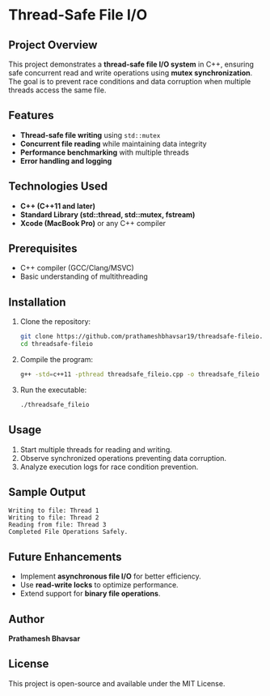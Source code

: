 # Thread-Safe File I/O

## Project Overview
This project demonstrates a **thread-safe file I/O system** in C++, ensuring safe concurrent read and write operations using **mutex synchronization**. The goal is to prevent race conditions and data corruption when multiple threads access the same file.

## Features
- **Thread-safe file writing** using `std::mutex`
- **Concurrent file reading** while maintaining data integrity
- **Performance benchmarking** with multiple threads
- **Error handling and logging**

## Technologies Used
- **C++ (C++11 and later)**
- **Standard Library (std::thread, std::mutex, fstream)**
- **Xcode (MacBook Pro)** or any C++ compiler

## Prerequisites
- C++ compiler (GCC/Clang/MSVC)
- Basic understanding of multithreading

## Installation
1. Clone the repository:
   ```bash
   git clone https://github.com/prathameshbhavsar19/threadsafe-fileio.git
   cd threadsafe-fileio
   ```
2. Compile the program:
   ```bash
   g++ -std=c++11 -pthread threadsafe_fileio.cpp -o threadsafe_fileio
   ```
3. Run the executable:
   ```bash
   ./threadsafe_fileio
   ```

## Usage
1. Start multiple threads for reading and writing.
2. Observe synchronized operations preventing data corruption.
3. Analyze execution logs for race condition prevention.

## Sample Output
```
Writing to file: Thread 1
Writing to file: Thread 2
Reading from file: Thread 3
Completed File Operations Safely.
```

## Future Enhancements
- Implement **asynchronous file I/O** for better efficiency.
- Use **read-write locks** to optimize performance.
- Extend support for **binary file operations**.

## Author
**Prathamesh Bhavsar**

## License
This project is open-source and available under the MIT License.

